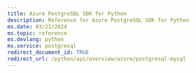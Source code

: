 ```yaml
---
title: Azure PostgreSQL SDK for Python
description: Reference for Azure PostgreSQL SDK for Python
ms.date: 03/21/2024
ms.topic: reference
ms.devlang: python
ms.service: postgresql
redirect_document_id: TRUE
redirect_url: /python/api/overview/azure/postgresql-mysql
---
```

